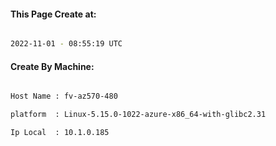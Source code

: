 
   
#### This Page Create at:

```bash

2022-11-01 - 08:55:19 UTC

```

#### Create By Machine:

```bash

Host Name : fv-az570-480

platform  : Linux-5.15.0-1022-azure-x86_64-with-glibc2.31

Ip Local  : 10.1.0.185

```

